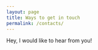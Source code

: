 ```yaml
---
layout: page
title: Ways to get in touch
permalink: /contacts/
---
```


Hey, I would like to hear from you!